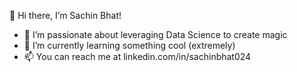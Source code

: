 👋 Hi there, I’m Sachin Bhat!
- 👀 I’m passionate about leveraging Data Science to create magic
- 🌱 I’m currently learning something cool (extremely)
- 📫 You can reach me at linkedin.com/in/sachinbhat024

<!---
sachinbhat024/sachinbhat024 is a ✨ special ✨ repository because its `README.md` (this file) appears on your GitHub profile.
You can click the Preview link to take a look at your changes.
--->
